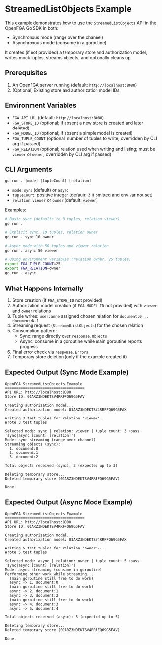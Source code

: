 # StreamedListObjects Example

This example demonstrates how to use the `StreamedListObjects` API in the OpenFGA Go SDK in both:
- Synchronous mode (range over the channel)
- Asynchronous mode (consume in a goroutine)

It creates (if not provided) a temporary store and authorization model, writes mock tuples, streams objects, and optionally cleans up.

## Prerequisites

1. An OpenFGA server running (default: `http://localhost:8080`)
2. (Optional) Existing store and authorization model IDs

## Environment Variables

- `FGA_API_URL` (default: `http://localhost:8080`)
- `FGA_STORE_ID` (optional; if absent a new store is created and later deleted)
- `FGA_MODEL_ID` (optional; if absent a simple model is created)
- `FGA_TUPLE_COUNT` (optional; number of tuples to write; overridden by CLI arg if passed)
- `FGA_RELATION` (optional; relation used when writing and listing; must be `viewer` or `owner`; overridden by CLI arg if passed)

## CLI Arguments

```
go run . [mode] [tupleCount] [relation]
```

- `mode`: `sync` (default) or `async`
- `tupleCount`: positive integer (default: 3 if omitted and env var not set)
- `relation`: `viewer` or `owner` (default: `viewer`)

Examples:

```bash
# Basic sync (defaults to 3 tuples, relation viewer)
go run .

# Explicit sync, 10 tuples, relation owner
go run . sync 10 owner

# Async mode with 50 tuples and viewer relation
go run . async 50 viewer

# Using environment variables (relation owner, 25 tuples)
export FGA_TUPLE_COUNT=25
export FGA_RELATION=owner
go run . async
```

## What Happens Internally

1. Store creation (if `FGA_STORE_ID` not provided)
2. Authorization model creation (if `FGA_MODEL_ID` not provided) with `viewer` and `owner` relations
3. Tuple writes: `user:anne` assigned chosen relation for `document:0 .. document:N-1`
4. Streaming request (`StreamedListObjects`) for the chosen relation
5. Consumption pattern:
   - Sync: range directly over `response.Objects`
   - Async: consume in a goroutine while main goroutine reports progress
6. Final error check via `response.Errors`
7. Temporary store deletion (only if the example created it)

## Expected Output (Sync Mode Example)

```
OpenFGA StreamedListObjects Example
====================================
API URL: http://localhost:8080
Store ID: 01ARZ3NDEKTSV4RRFFQ69G5FAV

Creating authorization model...
Created authorization model: 01ARZ3NDEKTSV4RRFFQ69G5FAX

Writing 3 test tuples for relation 'viewer'...
Wrote 3 test tuples

Selected mode: sync | relation: viewer | tuple count: 3 (pass 'sync|async [count] [relation]')
Mode: sync streaming (range over channel)
Streaming objects (sync):
  1. document:0
  2. document:1
  3. document:2

Total objects received (sync): 3 (expected up to 3)

Deleting temporary store...
Deleted temporary store (01ARZ3NDEKTSV4RRFFQ69G5FAV)

Done.
```

## Expected Output (Async Mode Example)

```
OpenFGA StreamedListObjects Example
====================================
API URL: http://localhost:8080
Store ID: 01ARZ3NDEKTSV4RRFFQ69G5FAV

Creating authorization model...
Created authorization model: 01ARZ3NDEKTSV4RRFFQ69G5FAX

Writing 5 test tuples for relation 'owner'...
Wrote 5 test tuples

Selected mode: async | relation: owner | tuple count: 5 (pass 'sync|async [count] [relation]')
Mode: async streaming (consume in goroutine)
Performing other work while streaming...
  (main goroutine still free to do work)
  async -> 1. document:0
  (main goroutine still free to do work)
  async -> 2. document:1
  async -> 3. document:2
  (main goroutine still free to do work)
  async -> 4. document:3
  async -> 5. document:4

Total objects received (async): 5 (expected up to 5)

Deleting temporary store...
Deleted temporary store (01ARZ3NDEKTSV4RRFFQ69G5FAV)

Done.
```

